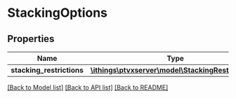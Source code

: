 # StackingOptions

## Properties
Name | Type | Description | Notes
------------ | ------------- | ------------- | -------------
**stacking_restrictions** | [**\ithings\ptvxserver\model\StackingRestrictions[]**](StackingRestrictions.md) |  | [optional] 

[[Back to Model list]](../../README.md#documentation-for-models) [[Back to API list]](../../README.md#documentation-for-api-endpoints) [[Back to README]](../../README.md)

